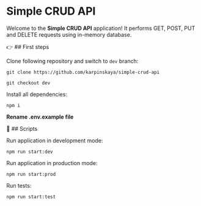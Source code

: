 # Simple CRUD API

Welcome to the **Simple CRUD API** application! It performs GET, POST, PUT and DELETE requests using in-memory database.

:point_right: ## First steps

Clone following repository and switch to `dev` branch:

`git clone https://github.com/karpinskaya/simple-crud-api`

`git checkout dev`

Install all dependencies:

`npm i`

**Rename .env.example file**

:rocket: ## Scripts

Run application in development mode:

`npm run start:dev`

Run application in production mode:

`npm run start:prod`

Run tests:

`npm run start:test`
